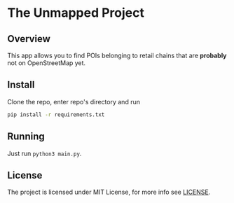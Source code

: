 # The Unmapped Project

## Overview
This app allows you to find POIs belonging to retail chains that are **probably** not on OpenStreetMap yet.

## Install
Clone the repo, enter repo's directory and run
```bash
pip install -r requirements.txt
```

## Running
Just run `python3 main.py`.

## License
The project is licensed under MIT License, for more info see [LICENSE](LICENSE).
